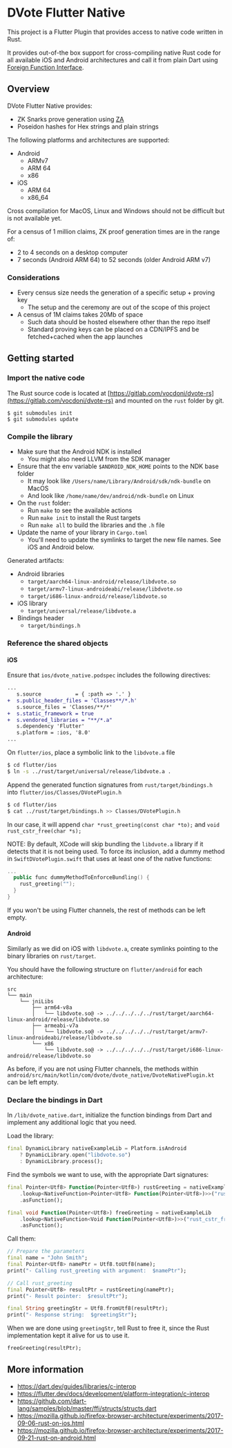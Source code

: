 # DVote Flutter Native

This project is a Flutter Plugin that provides access to native code written in Rust. 

It provides out-of-the box support for cross-compiling native Rust code for all available iOS and Android architectures and call it from plain Dart using [Foreign Function Interface](https://en.wikipedia.org/wiki/Foreign_function_interface).

## Overview

DVote Flutter Native provides:
- ZK Snarks prove generation using [ZA](https://github.com/adria0/za/tree/master/binding/flutter/native)
- Poseidon hashes for Hex strings and plain strings

The following platforms and architectures are supported:
- Android
  - ARMv7
  - ARM 64
  - x86
- iOS
  - ARM 64
  - x86_64

Cross compilation for MacOS, Linux and Windows should not be difficult but is not available yet. 

For a census of 1 million claims, ZK proof generation times are in the range of:
- 2 to 4 seconds on a desktop computer
- 7 seconds (Android ARM 64) to 52 seconds (older Android ARM v7)

### Considerations

- Every census size needs the generation of a specific setup + proving key
  - The setup and the ceremony are out of the scope of this project
- A census of 1M claims takes 20Mb of space
  - Such data should be hosted elsewhere other than the repo itself
  - Standard proving keys can be placed on a CDN/IPFS and be fetched+cached when the app launches

## Getting started

### Import the native code

The Rust source code is located at [https://gitlab.com/vocdoni/dvote-rs](https://gitlab.com/vocdoni/dvote-rs) and mounted on the `rust` folder by git.

```
$ git submodules init
$ git submodules update
```

### Compile the library

- Make sure that the Android NDK is installed
  - You might also need LLVM from the SDK manager
- Ensure that the env variable `$ANDROID_NDK_HOME` points to the NDK base folder
  - It may look like `/Users/name/Library/Android/sdk/ndk-bundle` on MacOS
  - And look like `/home/name/dev/android/ndk-bundle` on Linux
- On the `rust` folder:
  - Run `make` to see the available actions
  - Run `make init` to install the Rust targets
  - Run `make all` to build the libraries and the `.h` file
- Update the name of your library in `Cargo.toml`
  - You'll need to update the symlinks to target the new file names. See iOS and Android below.

Generated artifacts:
- Android libraries
  - `target/aarch64-linux-android/release/libdvote.so`
  - `target/armv7-linux-androideabi/release/libdvote.so`
  - `target/i686-linux-android/release/libdvote.so`
- iOS library
  - `target/universal/release/libdvote.a`
- Bindings header
  - `target/bindings.h`

### Reference the shared objects

#### iOS

Ensure that `ios/dvote_native.podspec` includes the following directives:

```diff
...
   s.source           = { :path => '.' }
+  s.public_header_files = 'Classes**/*.h'
   s.source_files = 'Classes/**/*'
+  s.static_framework = true
+  s.vendored_libraries = "**/*.a"
   s.dependency 'Flutter'
   s.platform = :ios, '8.0'
...
```

On `flutter/ios`, place a symbolic link to the `libdvote.a` file

```sh
$ cd flutter/ios
$ ln -s ../rust/target/universal/release/libdvote.a .
```

Append the generated function signatures from `rust/target/bindings.h` into `flutter/ios/Classes/DVotePlugin.h`

```sh 
$ cd flutter/ios
$ cat ../rust/target/bindings.h >> Classes/DVotePlugin.h
```

In our case, it will append `char *rust_greeting(const char *to);` and `void rust_cstr_free(char *s);`

NOTE: By default, XCode will skip bundling the `libdvote.a` library if it detects that it is not being used. To force its inclusion, add a dummy method in `SwiftDVotePlugin.swift` that uses at least one of the native functions:

```kotlin
...
  public func dummyMethodToEnforceBundling() {
    rust_greeting("");
  }
}
```

If you won't be using Flutter channels, the rest of methods can be left empty.

#### Android

Similarly as we did on iOS with `libdvote.a`, create symlinks pointing to the binary libraries on `rust/target`.

You should have the following structure on `flutter/android` for each architecture:

```
src
└── main
    └── jniLibs
        ├── arm64-v8a
        │   └── libdvote.so@ -> ../../../../../rust/target/aarch64-linux-android/release/libdvote.so
        ├── armeabi-v7a
        │   └── libdvote.so@ -> ../../../../../rust/target/armv7-linux-androideabi/release/libdvote.so
        └── x86
            └── libdvote.so@ -> ../../../../../rust/target/i686-linux-android/release/libdvote.so
```

As before, if you are not using Flutter channels, the methods within `android/src/main/kotlin/com/dvote/dvote_native/DvoteNativePlugin.kt` can be left empty.

### Declare the bindings in Dart

In `/lib/dvote_native.dart`, initialize the function bindings from Dart and implement any additional logic that you need.

Load the library: 
```dart
final DynamicLibrary nativeExampleLib = Platform.isAndroid
    ? DynamicLibrary.open("libdvote.so")
    : DynamicLibrary.process();
```

Find the symbols we want to use, with the appropriate Dart signatures:
```dart
final Pointer<Utf8> Function(Pointer<Utf8>) rustGreeting = nativeExampleLib
    .lookup<NativeFunction<Pointer<Utf8> Function(Pointer<Utf8>)>>("rust_greeting")
    .asFunction();

final void Function(Pointer<Utf8>) freeGreeting = nativeExampleLib
    .lookup<NativeFunction<Void Function(Pointer<Utf8>)>>("rust_cstr_free")
    .asFunction();
```

Call them:
```dart
// Prepare the parameters
final name = "John Smith";
final Pointer<Utf8> namePtr = Utf8.toUtf8(name);
print("- Calling rust_greeting with argument:  $namePtr");

// Call rust_greeting
final Pointer<Utf8> resultPtr = rustGreeting(namePtr);
print("- Result pointer:  $resultPtr");

final String greetingStr = Utf8.fromUtf8(resultPtr);
print("- Response string:  $greetingStr");
```

When we are done using `greetingStr`, tell Rust to free it, since the Rust implementation kept it alive for us to use it.
```dart
freeGreeting(resultPtr);
```

## More information
- https://dart.dev/guides/libraries/c-interop
- https://flutter.dev/docs/development/platform-integration/c-interop
- https://github.com/dart-lang/samples/blob/master/ffi/structs/structs.dart
- https://mozilla.github.io/firefox-browser-architecture/experiments/2017-09-06-rust-on-ios.html
- https://mozilla.github.io/firefox-browser-architecture/experiments/2017-09-21-rust-on-android.html
